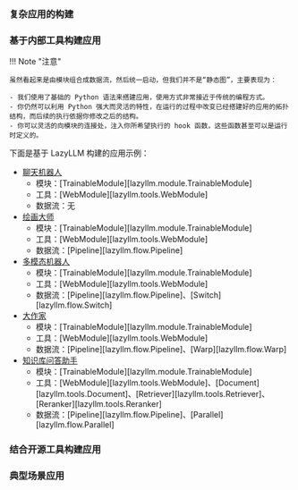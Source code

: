 ### 复杂应用的构建

### 基于内部工具构建应用

!!! Note "注意"

    虽然看起来是由模块组合成数据流，然后统一启动，但我们并不是“静态图”，主要表现为：

    - 我们使用了基础的 Python 语法来搭建应用，使用方式非常接近于传统的编程方式。
    - 你仍然可以利用 Python 强大而灵活的特性，在运行的过程中改变已经搭建好的应用的拓扑结构，而后续的执行依据你修改之后的结构。
    - 你可以灵活的向模块的连接处，注入你所希望执行的 hook 函数，这些函数甚至可以是运行时定义的。

下面是基于 LazyLLM 构建的应用示例：

- [聊天机器人](../Cookbook/robot.md)
    - 模块：[TrainableModule][lazyllm.module.TrainableModule]
    - 工具：[WebModule][lazyllm.tools.WebModule]
    - 数据流：无
- [绘画大师](../Cookbook/painting_master.md)
    - 模块：[TrainableModule][lazyllm.module.TrainableModule]
    - 工具：[WebModule][lazyllm.tools.WebModule]
    - 数据流：[Pipeline][lazyllm.flow.Pipeline]
- [多模态机器人](../Cookbook/multimodal_robot.md)
    - 模块：[TrainableModule][lazyllm.module.TrainableModule]
    - 工具：[WebModule][lazyllm.tools.WebModule]
    - 数据流：[Pipeline][lazyllm.flow.Pipeline]、[Switch][lazyllm.flow.Switch]
- [大作家](../Cookbook/great_writer.md)
    - 模块：[TrainableModule][lazyllm.module.TrainableModule]
    - 工具：[WebModule][lazyllm.tools.WebModule]
    - 数据流：[Pipeline][lazyllm.flow.Pipeline]、[Warp][lazyllm.flow.Warp]
- [知识库问答助手](../Cookbook/rag.md)
    - 模块：[TrainableModule][lazyllm.module.TrainableModule]
    - 工具：[WebModule][lazyllm.tools.WebModule]、[Document][lazyllm.tools.Document]、[Retriever][lazyllm.tools.Retriever]、[Reranker][lazyllm.tools.Reranker]
    - 数据流：[Pipeline][lazyllm.flow.Pipeline]、[Parallel][lazyllm.flow.Parallel]

### 结合开源工具构建应用

### 典型场景应用
